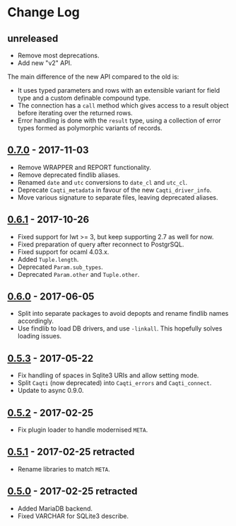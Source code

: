 # Change Log

## unreleased

- Remove most deprecations.
- Add new "v2" API.

The main difference of the new API compared to the old is:

- It uses typed parameters and rows with an extensible variant for field
  type and a custom definable compound type.
- The connection has a `call` method which gives access to a result object
  before iterating over the returned rows.
- Error handling is done with the `result` type, using a collection of error
  types formed as polymorphic variants of records.

## [0.7.0] - 2017-11-03

- Remove WRAPPER and REPORT functionality.
- Remove deprecated findlib aliases.
- Renamed `date` and `utc` conversions to `date_cl` and `utc_cl`.
- Deprecate `Caqti_metadata` in favour of the new `Caqti_driver_info`.
- Move various signature to separate files, leaving deprecated aliases.

## [0.6.1] - 2017-10-26

- Fixed support for lwt >= 3, but keep supporting 2.7 as well for now.
- Fixed preparation of query after reconnect to PostgrSQL.
- Fixed support for ocaml 4.03.x.
- Added `Tuple.length`.
- Deprecated `Param.sub_types`.
- Deprecated `Param.other` and `Tuple.other`.

## [0.6.0] - 2017-06-05

- Split into separate packages to avoid depopts and rename findlib names
  accordingly.
- Use findlib to load DB drivers, and use `-linkall`. This hopefully solves
  loading issues.

## [0.5.3] - 2017-05-22

- Fix handling of spaces in Sqlite3 URIs and allow setting mode.
- Split `Caqti` (now deprecated) into `Caqti_errors` and `Caqti_connect`.
- Update to async 0.9.0.

## [0.5.2] - 2017-02-25

- Fix plugin loader to handle modernised `META`.

## [0.5.1] - 2017-02-25 retracted

- Rename libraries to match `META`.

## [0.5.0] - 2017-02-25 retracted

- Added MariaDB backend.
- Fixed VARCHAR for SQLite3 describe.

[0.7.0]: https://github.com/paurkedal/ocaml-caqti/compare/v0.6.1...v0.7.0
[0.6.1]: https://github.com/paurkedal/ocaml-caqti/compare/v0.6.0...v0.6.1
[0.6.0]: https://github.com/paurkedal/ocaml-caqti/compare/v0.5.3...v0.6.0
[0.5.3]: https://github.com/paurkedal/ocaml-caqti/compare/v0.5.2...v0.5.3
[0.5.2]: https://github.com/paurkedal/ocaml-caqti/compare/v0.5.1...v0.5.2
[0.5.1]: https://github.com/paurkedal/ocaml-caqti/compare/v0.5.0...v0.5.1
[0.5.0]: https://github.com/paurkedal/ocaml-caqti/compare/v0.4.0...v0.5.0
